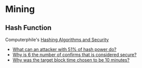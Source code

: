 # Mining
## Hash Function
Computerphile's [Hashing Algorithms and Security](https://www.youtube.com/watch?v=b4b8ktEV4Bg)
* [What can an attacker with 51% of hash power do?](https://bitcoin.stackexchange.com/questions/658/what-can-an-attacker-with-51-of-hash-power-do)
* [Why is 6 the number of confirms that is considered secure?](https://bitcoin.stackexchange.com/questions/1170/why-is-6-the-number-of-confirms-that-is-considered-secure)
* [Why was the target block time chosen to be 10 minutes?](https://bitcoin.stackexchange.com/questions/1863/why-was-the-target-block-time-chosen-to-be-10-minutes)
